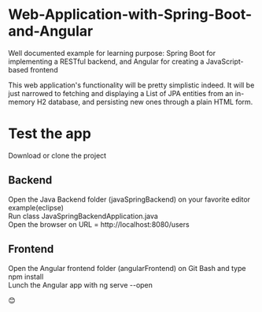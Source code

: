 # Web-Application-with-Spring-Boot-and-Angular

Well documented example for learning purpose: Spring Boot for implementing a RESTful backend, and Angular for creating a JavaScript-based frontend

This web application's functionality will be pretty simplistic indeed. It will be just narrowed to fetching and displaying a List of JPA entities from an in-memory H2 database, and persisting new ones through a plain HTML form.

# Test the app
Download or clone the project <br />
## Backend
Open the Java Backend folder (javaSpringBackend) on your favorite editor example(eclipse) <br />
Run class JavaSpringBackendApplication.java <br />
Open the browser on URL = http://localhost:8080/users <br />
## Frontend
Open the Angular frontend folder (angularFrontend) on Git Bash and type npm install <br />
Lunch the Angular app with ng serve --open <br />

😊
